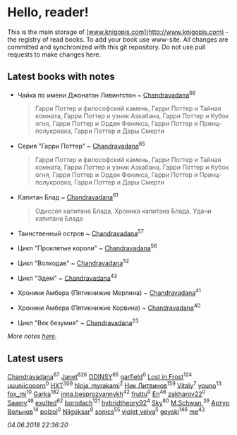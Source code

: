 # Hello, reader!
This is the main storage of [www.knigopis.com](http://www.knigopis.com) - the registry of read books.
To add your book use www-site. All changes are committed and synchronized with this git repository.
Do not use pull requests to make changes here.


## Latest books with notes
* Чайка по имени Джонатан Ливингстон ~ [Chandravadana](users/105/105866022348292919948-google)<sup>66</sup>
    > Гарри Поттер и философский камень, Гарри Поттер и Тайная комната, 
    > Гарри Поттер и узник Азкабана, Гарри Поттер и Кубок огня,
    > Гарри Поттер и Орден Феникса, Гарри Поттер и Принц-полукровка,
    > Гарри Поттер и Дары Смерти

* Серия "Гарри Поттер" ~ [Chandravadana](users/105/105866022348292919948-google)<sup>65</sup>
    > Гарри Поттер и философский камень, Гарри Поттер и Тайная комната, 
    > Гарри Поттер и узник Азкабана, Гарри Поттер и Кубок огня,
    > Гарри Поттер и Орден Феникса, Гарри Поттер и Принц-полукровка,
    > Гарри Поттер и Дары Смерти

* Капитан Блад ~ [Chandravadana](users/105/105866022348292919948-google)<sup>61</sup>
    > Одиссея капитана Блада, Хроника капитана Блада, Удачи капитана Блада

* Таинственный остров ~ [Chandravadana](users/105/105866022348292919948-google)<sup>57</sup>

* Цикл "Проклятые короли" ~ [Chandravadana](users/105/105866022348292919948-google)<sup>56</sup>

* Цикл "Волкодав" ~ [Chandravadana](users/105/105866022348292919948-google)<sup>52</sup>

* Цикл "Эдем" ~ [Chandravadana](users/105/105866022348292919948-google)<sup>43</sup>

* Хроники Амбера (Пятикнижие Мерлина) ~ [Chandravadana](users/105/105866022348292919948-google)<sup>41</sup>

* Хроники Амбера (Пятикнижие Корвина) ~ [Chandravadana](users/105/105866022348292919948-google)<sup>40</sup>

* Цикл "Век безумия" ~ [Chandravadana](users/105/105866022348292919948-google)<sup>23</sup>


_More notes [here](latest_books_with_notes.md)._


## Latest users
[Chandravadana](users/105/105866022348292919948-google)<sup>67</sup> 
[Janet](users/108/108113656204404967440-google)<sup>626</sup> 
[ODINSY](users/100/100978570902186865324-google)<sup>65</sup> 
[garfield](users/116/116551625573365168968-google)<sup>0</sup> 
[Lost in Frost](users/103/103293621948650602575-google)<sup>124</sup> 
[uuuniicooorn](users/131/131538796-vkontakte)<sup>0</sup> 
[HXT](users/100/100002563462782-facebook)<sup>309</sup> 
[hloja_myrakami](users/395/3951663-vkontakte)<sup>2</sup> 
[Ник Литвинов](users/241/241974816-vkontakte)<sup>159</sup> 
[Vitaly](users/109/109395490138181998437-google)<sup>7</sup> 
[youno](users/302/302928912-vkontakte)<sup>13</sup> 
[fox_mi](users/220/220022778-vkontakte)<sup>10</sup> 
[Garka](users/115/115753719718250012620-google)<sup>182</sup> 
[inna.besprozvannykh](users/733/73323849-yandex)<sup>42</sup> 
[fruttu](users/750/75094589-vkontakte)<sup>0</sup> 
[En](users/333/333646551-vkontakte)<sup>46</sup> 
[zakharov22](users/180/180565009-vkontakte)<sup>0</sup> 
[Saamy](users/115/115226508-vkontakte)<sup>48</sup> 
[exulted](users/100/100599204551896265722-google)<sup>62</sup> 
[borodach](users/157/15706320-vkontakte)<sup>121</sup> 
[hybridtheory92](users/288/28885974-vkontakte)<sup>4</sup> 
[Sky](users/118/118049897850017649660-google)<sup>80</sup> 
[M.Schwan ](users/101/101892939810731181399-google)<sup>39</sup> 
[Артур Вольнов](users/225/225880893-vkontakte)<sup>14</sup> 
[polzol](users/282/282894213-vkontakte)<sup>0</sup> 
[Nligoksar](users/114/114047334060763798292-google)<sup>0</sup> 
[sonics](users/588/5880221-vkontakte)<sup>55</sup> 
[violet_velva](users/116/116961712580551399099-google)<sup>5</sup> 
[geyski](users/221/221959664-vkontakte)<sup>146</sup> 
[me](users/381/381417697-yandex)<sup>43</sup> 


_04.06.2018 22:36:20_
